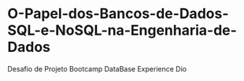 # O-Papel-dos-Bancos-de-Dados-SQL-e-NoSQL-na-Engenharia-de-Dados
Desafio de Projeto Bootcamp DataBase Experience Dio

